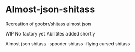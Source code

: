 # Almost-json-shitass
Recreation of goobrr/shitass almost json

WIP
No factory yet
Abilitites added shortly

Almost json shitass
-spooder shitass
-flying cursed shitass
